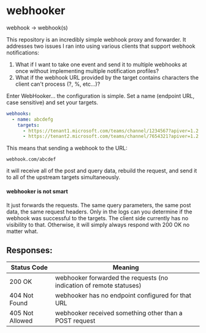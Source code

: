 # webhooker
webhook -> webhook(s)

This repository is an incredibly simple webhook proxy and forwarder. It addresses two issues I ran into using various clients that support webhook notifications:


1) What if I want to take one event and send it to multiple webhooks at once without implementing multiple notification profiles?
2) What if the webhook URL provided by the target contains characters the client can't process (?, %, etc...)?

Enter WebHooker... the configuration is simple. Set a name (endpoint URL, case sensitive) and set your targets.

```yaml
webhooks:
  - name: abcdefg
    targets:
      - https://tenant1.microsoft.com/teams/channel/1234567?apiver=1.2.3&sig=aabbccddeeff00
      - https://tenant2.microsoft.com/teams/channel/7654321?apiver=1.2.3&sig=a1b2c3d4f5g677
```

This means that sending a webhook to the URL:
```
webhook.com/abcdef
```
it will receive all of the post and query data, rebuild the request, and send it to all of the upstream targets simultaneously.


#### webhooker is not smart
It just forwards the requests. The same query parameters, the same post data, the same request headers. Only in the logs can you determine if the webhook was successful to the targets. The client side currently has no visibility to that. Otherwise, it will simply always respond with 200 OK no matter what.

## Responses:

| Status Code | Meaning | 
|---------|---------------------------------------------------------------------|
| 200 OK | webhooker forwarded the requests (no indication of remote statuses)|
| 404 Not Found | webhooker has no endpoint configured for that URL |
| 405 Not Allowed | webhooker received something other than a POST request |
